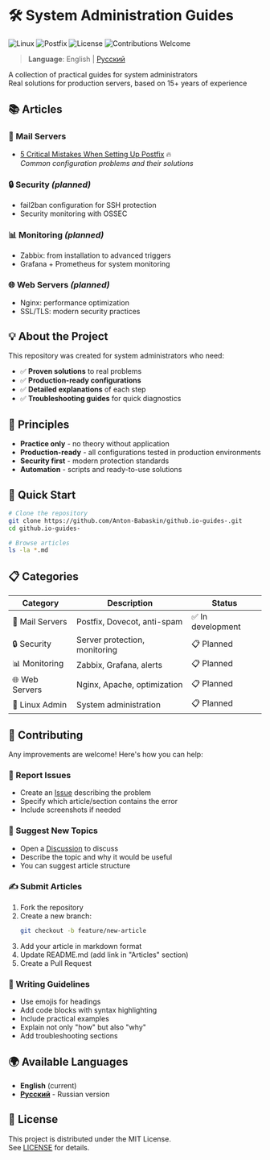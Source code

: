 # 🛠️ System Administration Guides

![Linux](https://img.shields.io/badge/Linux-FCC624?style=for-the-badge&logo=linux&logoColor=black) ![Postfix](https://img.shields.io/badge/Postfix-Mail%20Server-blue?style=for-the-badge&logo=mail.ru) ![License](https://img.shields.io/badge/License-MIT-green?style=for-the-badge) ![Contributions Welcome](https://img.shields.io/badge/Contributions-Welcome-brightgreen?style=for-the-badge)

> **Language**: English | [Русский](README.ru.md)

A collection of practical guides for system administrators  
Real solutions for production servers, based on 15+ years of experience

## 📚 Articles

### 📧 Mail Servers
- [5 Critical Mistakes When Setting Up Postfix](postfix-critical-mistakes.md) 🔥  
  *Common configuration problems and their solutions*

### 🔒 Security *(planned)*
- fail2ban configuration for SSH protection
- Security monitoring with OSSEC

### 📊 Monitoring *(planned)*  
- Zabbix: from installation to advanced triggers
- Grafana + Prometheus for system monitoring

### 🌐 Web Servers *(planned)*
- Nginx: performance optimization  
- SSL/TLS: modern security practices

## 💡 About the Project

This repository was created for system administrators who need:

- ✅ **Proven solutions** to real problems
- ✅ **Production-ready configurations** 
- ✅ **Detailed explanations** of each step
- ✅ **Troubleshooting guides** for quick diagnostics

## 🎯 Principles

- **Practice only** - no theory without application
- **Production-ready** - all configurations tested in production environments  
- **Security first** - modern protection standards
- **Automation** - scripts and ready-to-use solutions

## 🚀 Quick Start

```bash
# Clone the repository
git clone https://github.com/Anton-Babaskin/github.io-guides-.git
cd github.io-guides-

# Browse articles
ls -la *.md
```

## 📋 Categories

| Category | Description | Status |
|----------|-------------|--------|
| 📧 Mail Servers | Postfix, Dovecot, anti-spam | ✅ In development |
| 🔒 Security | Server protection, monitoring | 📋 Planned |
| 📊 Monitoring | Zabbix, Grafana, alerts | 📋 Planned |
| 🌐 Web Servers | Nginx, Apache, optimization | 📋 Planned |
| 🐧 Linux Admin | System administration | 📋 Planned |

## 🤝 Contributing

Any improvements are welcome! Here's how you can help:

### 🐛 Report Issues
- Create an [Issue](https://github.com/Anton-Babaskin/github.io-guides-/issues/new) describing the problem
- Specify which article/section contains the error
- Include screenshots if needed

### 💬 Suggest New Topics  
- Open a [Discussion](https://github.com/Anton-Babaskin/github.io-guides-/discussions) to discuss
- Describe the topic and why it would be useful
- You can suggest article structure

### ✍️ Submit Articles
1. Fork the repository
2. Create a new branch:
   ```bash
   git checkout -b feature/new-article
   ```
3. Add your article in markdown format
4. Update README.md (add link in "Articles" section)
5. Create a Pull Request

### 📝 Writing Guidelines
- Use emojis for headings
- Add code blocks with syntax highlighting
- Include practical examples
- Explain not only "how" but also "why"
- Add troubleshooting sections

## 🌍 Available Languages

- **English** (current)
- [**Русский**](README.ru.md) - Russian version

## 📄 License

This project is distributed under the MIT License.  
See [LICENSE](LICENSE) for details.
